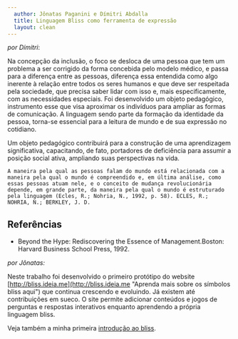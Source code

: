 ```yaml
---
  author: Jônatas Paganini e Dímitri Abdalla
  title: Linguagem Bliss como ferramenta de expressão
  layout: clean
---
```


_por Dímitri_:

Na concepção da inclusão, o foco se desloca de uma pessoa que tem um problema a ser corrigido da forma concebida pelo modelo médico, e passa para a diferença entre as pessoas, diferença essa entendida como algo inerente à relação entre todos os seres humanos e que deve ser respeitada pela sociedade, que precisa saber lidar com isso e, mais especificamente, com as necessidades especiais.
Foi desenvolvido um objeto pedagógico, instrumento esse que visa aproximar os indivíduos para ampliar as formas de comunicação. A linguagem sendo parte da formação da identidade da pessoa, torna-se essencial para a leitura de mundo e de sua expressão no cotidiano.

Um objeto pedagógico contribuirá para a construção de uma aprendizagem significativa, capacitando, de fato, portadores de deficiência para assumir a posição social ativa, ampliando suas perspectivas na vida.

    A maneira pela qual as pessoas falam do mundo está relacionada com a maneira pela qual o mundo é compreendido e, em última análise, como essas pessoas atuam nele, e o conceito de mudança revolucionária depende, em grande parte, da maneira pela qual o mundo é estruturado pela linguagem (Ecles, R.; Nohria, N., 1992, p. 58). ECLES, R.; NOHRIA, N.; BERKLEY, J. D. 


## Referências 

* Beyond the Hype: Rediscovering the Essence of Management.Boston: Harvard Business School Press, 1992. 


_por Jônatas:_

Neste trabalho foi desenvolvido o primeiro protótipo do website [http://bliss.ideia.me](http://bliss.ideia.me "Aprenda mais sobre os símbolos bliss aqui") que continua crescendo e evoluindo. Já existem até contribuições em sueco. O site permite adicionar conteúdos e jogos de perguntas e respostas interativos enquanto aprendendo a própria linguagem bliss.

Veja também a minha primeira [introdução ao bliss](/jonatas/bliss_intro.html).


